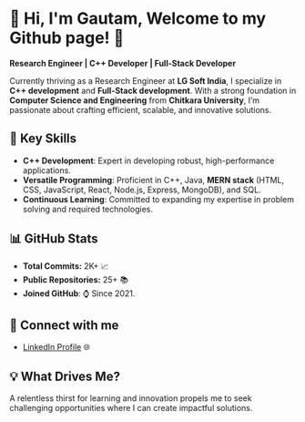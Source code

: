 # 🌟 Hi, I'm Gautam, Welcome to my Github page! 🌟

**Research Engineer | C++ Developer | Full-Stack Developer**

Currently thriving as a Research Engineer at **LG Soft India**, I specialize in **C++ development** and **Full-Stack development**. With a strong foundation in **Computer Science and Engineering** from **Chitkara University**, I’m passionate about crafting efficient, scalable, and innovative solutions.

## 🚀 Key Skills
- **C++ Development**: Expert in developing robust, high-performance applications.
- **Versatile Programming**: Proficient in C++, Java, **MERN stack** (HTML, CSS, JavaScript, React, Node.js, Express, MongoDB), and SQL.
- **Continuous Learning**: Committed to expanding my expertise in problem solving and required technologies.

## 📊 GitHub Stats

- **Total Commits:** <!-- COMMIT_COUNT --> 2K+ 📈
- **Public Repositories:** <!-- REPO_COUNT --> 25+ 📚
- **Joined GitHub**: ⌚ Since 2021.

## 🔗 Connect with me
- [LinkedIn Profile](http://www.linkedin.com/in/gautam2sethi) 🌐

## 💡 What Drives Me?
A relentless thirst for learning and innovation propels me to seek challenging opportunities where I can create impactful solutions.

<!--
**Gautam-2002/Gautam-2002** is a ✨ _special_ ✨ repository because its `README.md` (this file) appears on your GitHub profile.

Here are some ideas to get you started:

- 🔭 I’m currently working on ...
- 🌱 I’m currently learning ...
- 👯 I’m looking to collaborate on ...
- 🤔 I’m looking for help with ...
- 💬 Ask me about ...
- 📫 How to reach me: ...
- 😄 Pronouns: ...
- ⚡ Fun fact: ...
-->
